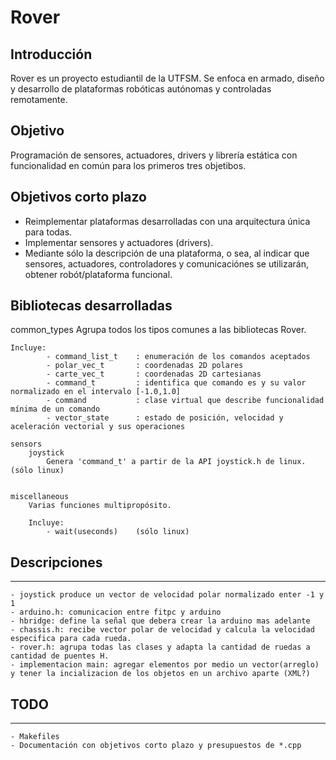 Rover
======

Introducción
-------------

Rover es un proyecto estudiantil de la UTFSM. Se enfoca en armado, diseño y desarrollo de plataformas robóticas
autónomas y controladas remotamente.

Objetivo
----------

Programación de sensores, actuadores, drivers y librería estática con funcionalidad en común para los primeros tres objetibos.


Objetivos corto plazo
----------------------

- Reimplementar plataformas desarrolladas con una arquitectura única para todas.
- Implementar sensores y actuadores (drivers).
- Mediante sólo la descripción de una plataforma, o sea, al indicar que sensores, actuadores, controladores y
comunicaciónes se utilizarán, obtener robót/plataforma funcional.


Bibliotecas desarrolladas
--------------------------

common_types
	Agrupa todos los tipos comunes a las bibliotecas Rover.

	Incluye:
			- command_list_t	: enumeración de los comandos aceptados
			- polar_vec_t		: coordenadas 2D polares
			- carte_vec_t		: coordenadas 2D cartesianas
			- command_t 		: identifica que comando es y su valor normalizado en el intervalo [-1.0,1.0]
			- command 			: clase virtual que describe funcionalidad mínima de un comando
			- vector_state		: estado de posición, velocidad y aceleración vectorial y sus operaciones

	sensors
		joystick
			Genera 'command_t' a partir de la API joystick.h de linux.	(sólo linux)


	miscellaneous
		Varias funciones multipropósito.

		Incluye:
			- wait(useconds)	(sólo linux)



Descripciones
---------------------
---------------------

	- joystick produce un vector de velocidad polar normalizado enter -1 y 1
	- arduino.h: comunicacion entre fitpc y arduino
	- hbridge: define la señal que debera crear la arduino mas adelante
	- chassis.h: recibe vector polar de velocidad y calcula la velocidad especifica para cada rueda.
	- rover.h: agrupa todas las clases y adapta la cantidad de ruedas a cantidad de puentes H.
	- implementacion main: agregar elementos por medio un vector(arreglo) y tener la incializacion de los objetos en un archivo aparte (XML?) 


TODO
-----
-----

	- Makefiles
	- Documentación con objetivos corto plazo y presupuestos de *.cpp
